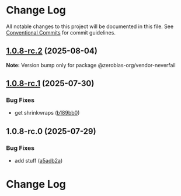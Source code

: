 # Change Log

All notable changes to this project will be documented in this file.
See [Conventional Commits](https://conventionalcommits.org) for commit guidelines.

## [1.0.8-rc.2](https://github.com/zerobias-org/vendor/compare/@zerobias-org/vendor-neverfail@1.0.8-rc.1...@zerobias-org/vendor-neverfail@1.0.8-rc.2) (2025-08-04)

**Note:** Version bump only for package @zerobias-org/vendor-neverfail





## [1.0.8-rc.1](https://github.com/zerobias-org/vendor/compare/@zerobias-org/vendor-neverfail@1.0.8-rc.0...@zerobias-org/vendor-neverfail@1.0.8-rc.1) (2025-07-30)


### Bug Fixes

* get shrinkwraps ([b189bb0](https://github.com/zerobias-org/vendor/commit/b189bb0cf53ad66427530ccc0eab7824527942d3))





## 1.0.8-rc.0 (2025-07-29)


### Bug Fixes

* add stuff ([a5adb2a](https://github.com/zerobias-org/vendor/commit/a5adb2aecd0670c42e9077affecb6a047bf30fc6))





# Change Log
